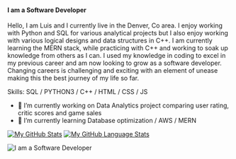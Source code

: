 
#### I am a Software Developer

Hello, I am Luis and I currently live in the Denver, Co area. I enjoy working with Python and SQL for various analytical projects but I also enjoy working with various logical designs and data structures in C++. I am currently learning the MERN stack, while practicing with C++ and working to soak up knowledge from others as I can. I used my knowledge in coding to excel in my previous career and am now looking to grow as a software developer. Changing careers is challenging and exciting with an element of unease making this the best journey of my life so far. 

Skills: SQL / PYTHON3 / C++ / HTML / CSS / JS 

- 🔭 I’m currently working on Data Analytics project comparing user rating, critic scores and game sales  
- 🌱 I’m currently learning Database optimization / AWS / MERN 


[![My GitHub Stats](https://github-readme-stats.vercel.app/api/?username=Lramos25&count_private=true&theme=tokyonight&showicons=true)]() [![My GitHub Language Stats](https://github-readme-stats.vercel.app/api/top-langs/?username=Lramos25&langs_count=5&theme=tokyonight)]()





![I am a Software Developer](https://scontent.fapa1-2.fna.fbcdn.net/v/t1.18169-9/10478434_102428206762201_2058107627803358764_n.jpg?_nc_cat=105&ccb=1-5&_nc_sid=09cbfe&_nc_ohc=CRPsbkP8fq4AX9JDzMJ&_nc_ht=scontent.fapa1-2.fna&oh=00_AT80ljpEJNDGSYG_1WwrmMugwCUmhfnc_UWxddpOxBzDVg&oe=62502E8A)



 
